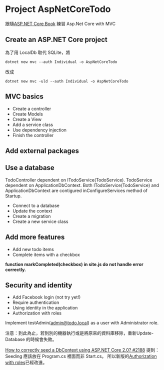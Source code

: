 # Project AspNetCoreTodo
跟隨[ASP.NET Core Book](https://nbarbettini.gitbooks.io/little-asp-net-core-book/content/) 
練習 Asp.Net Core with MVC

## Create an ASP.NET Core project
為了用 LocalDb 取代 SQLite，將
```
dotnet new mvc --auth Individual -o AspNetCoreTodo
```
改成
```
dotnet new mvc -uld --auth Individual -o AspNetCoreTodo
```
## MVC basics

* Create a controller
* Create Models
* Create a View
* Add a service class
* Use dependency injection
* Finish the controller

## Add external packages

## Use a database

TodoController dependent on ITodoService(TodoService).
TodoService dependent on ApplicationDbContext.
Both ITodoService(TodoService) and ApplicationDbContext are contigured inConfigureServices method of Startup.

* Connect to a database
* Update the context
* Create a migration
* Create a new service class

## Add more features

* Add new todo items
* Complete items with a checkbox

**function markCompleted(checkbox) in site.js do not handle error correctly.**

## Security and identity

* Add Facebook login (not try yet!)
* Require authentication
* Using identity in the application
* Authorization with roles

Implement testAdmin(admin@todo.local) as a user with Administrator role.

注意：到此為止，若到別的機器執行或是將原來的資料庫移除，重新Update-Database 的時候會失敗。

[How to correctly seed a DbContext using ASP.NET Core 2.0? #2188](https://github.com/aspnet/Home/issues/2188) 提到：Seeding 應該放在 Program.cs 裡面而非 Start.cs。
所以新版的[Authorization with roles](https://github.com/nbarbettini/little-aspnetcore-book/blob/eadacd44856254720e1e817eff3d2d829514e432/chapters/security-and-identity/authorization-with-roles.md)已經改進。


